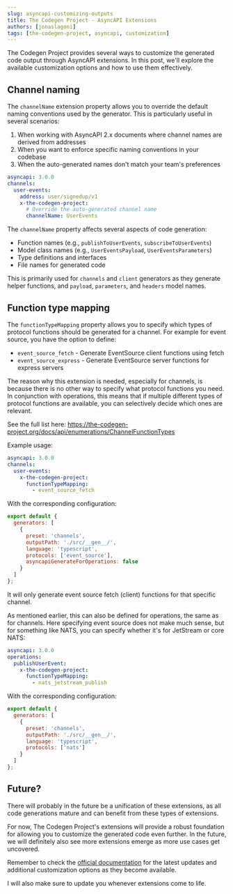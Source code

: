 ```yaml
---
slug: asyncapi-customizing-outputs
title: The Codegen Project - AsyncAPI Extensions
authors: [jonaslagoni]
tags: [the-codegen-project, asyncapi, customization]
---
```


The Codegen Project provides several ways to customize the generated code output through AsyncAPI extensions. In this post, we'll explore the available customization options and how to use them effectively.
<!-- truncate -->

## Channel naming

The `channelName` extension property allows you to override the default naming conventions used by the generator. This is particularly useful in several scenarios:

1. When working with AsyncAPI 2.x documents where channel names are derived from addresses
2. When you want to enforce specific naming conventions in your codebase
3. When the auto-generated names don't match your team's preferences

```yaml
asyncapi: 3.0.0
channels:
  user-events:
    address: user/signedup/v1
    x-the-codegen-project:
      # Override the auto-generated channel name
      channelName: UserEvents
```

The `channelName` property affects several aspects of code generation:

- Function names (e.g., `publishToUserEvents`, `subscribeToUserEvents`)
- Model class names (e.g., `UserEventsPayload`, `UserEventsParameters`)
- Type definitions and interfaces
- File names for generated code

This is primarily used for `channels` and `client` generators as they generate helper functions, and `payload`, `parameters`, and `headers` model names.

## Function type mapping

The `functionTypeMapping` property allows you to specify which types of protocol functions should be generated for a channel. For example for event source, you have the option to define:
- `event_source_fetch` - Generate EventSource client functions using fetch
- `event_source_express` - Generate EventSource server functions for express servers

The reason why this extension is needed, especially for channels, is because there is no other way to specify what protocol functions you need. In conjunction with operations, this means that if multiple different types of protocol functions are available, you can selectively decide which ones are relevant.

See the full list here: https://the-codegen-project.org/docs/api/enumerations/ChannelFunctionTypes

Example usage:
```yaml
asyncapi: 3.0.0
channels:
  user-events:
    x-the-codegen-project:
      functionTypeMapping: 
        - event_source_fetch
```

With the corresponding configuration:

```js
export default {
  generators: [
    {
      preset: 'channels',
      outputPath: './src/__gen__/',
      language: 'typescript',
      protocols: ['event_source'],
      asyncapiGenerateForOperations: false
    }
  ]
};
```
It will only generate event source fetch (client) functions for that specific channel.

As mentioned earlier, this can also be defined for operations, the same as for channels. Here specifying event source does not make much sense, but for something like NATS, you can specify whether it's for JetStream or core NATS:

```yaml
asyncapi: 3.0.0
operations:
  publishUserEvent:
    x-the-codegen-project:
      functionTypeMapping: 
        - nats_jetstream_publish
```
With the corresponding configuration:

```js
export default {
  generators: [
    {
      preset: 'channels',
      outputPath: './src/__gen__/',
      language: 'typescript',
      protocols: ['nats']
    }
  ]
};
```

## Future?

There will probably in the future be a unification of these extensions, as all code generations mature and can benefit from these types of extensions.

For now, The Codegen Project's extensions will provide a robust foundation for allowing you to customize the generated code even further. In the future, we will definitely also see more extensions emerge as more use cases get uncovered.

Remember to check the [official documentation](https://the-codegen-project.org/docs/) for the latest updates and additional customization options as they become available.

I will also make sure to update you whenever extensions come to life.